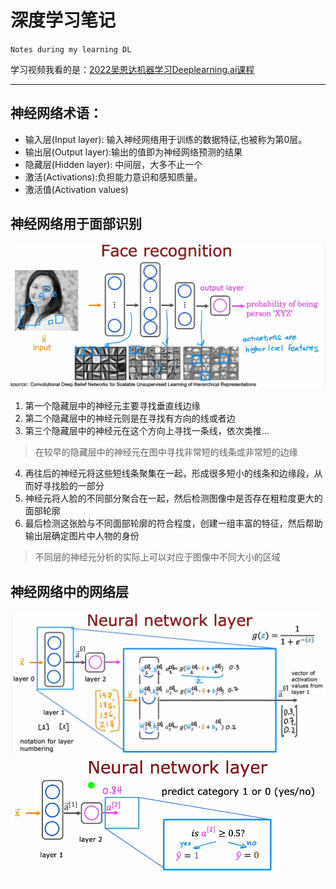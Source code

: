 # 深度学习笔记
`Notes during my learning DL`

学习视频我看的是：[2022吴恩达机器学习Deeplearning.ai课程](https://www.bilibili.com/video/BV1Pa411X76s/?p=43&spm_id_from=pageDriver&vd_source=72cbed57f84134f653cd0ebd0e4e2cff)

***

神经网络术语：
---
- 输入层(Input layer): 输入神经网络用于训练的数据特征,也被称为第0层。
- 输出层(Output layer):输出的值即为神经网络预测的结果
- 隐藏层(Hidden layer): 中间层，大多不止一个
- 激活(Activations):负担能力意识和感知质量。
- 激活值(Activation values)




## 神经网络用于面部识别
![](images/1.png)
1. 第一个隐藏层中的神经元主要寻找垂直线边缘
2. 第二个隐藏层中的神经元则是在寻找有方向的线或者边
3. 第三个隐藏层中的神经元在这个方向上寻找一条线，依次类推...
>在较早的隐藏层中的神经元在图中寻找非常短的线条或非常短的边缘
4. 再往后的神经元将这些短线条聚集在一起，形成很多短小的线条和边缘段，从而好寻找脸的一部分
5. 神经元将人脸的不同部分聚合在一起，然后检测图像中是否存在粗粒度更大的面部轮廓
6. 最后检测这张脸与不同面部轮廓的符合程度，创建一组丰富的特征，然后帮助输出层确定图片中人物的身份
>不同层的神经元分析的实际上可以对应于图像中不同大小的区域

## 神经网络中的网络层
![](images/2.png)
![](images/3.png)
